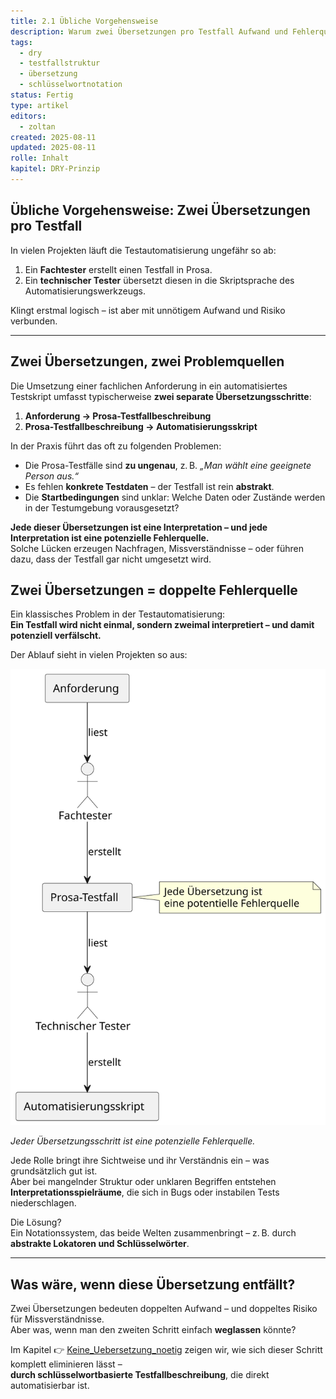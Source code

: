 ```yaml
---
title: 2.1 Übliche Vorgehensweise
description: Warum zwei Übersetzungen pro Testfall Aufwand und Fehlerquellen verursachen – und wie man das vermeiden kann.
tags:
  - dry
  - testfallstruktur
  - übersetzung
  - schlüsselwortnotation
status: Fertig
type: artikel
editors:
  - zoltan
created: 2025-08-11
updated: 2025-08-11
rolle: Inhalt
kapitel: DRY-Prinzip
---
```


## Übliche Vorgehensweise: Zwei Übersetzungen pro Testfall

In vielen Projekten läuft die Testautomatisierung ungefähr so ab:

1. Ein **Fachtester** erstellt einen Testfall in Prosa.
2. Ein **technischer Tester** übersetzt diesen in die Skriptsprache des Automatisierungswerkzeugs.

Klingt erstmal logisch – ist aber mit unnötigem Aufwand und Risiko verbunden.

---

## Zwei Übersetzungen, zwei Problemquellen

Die Umsetzung einer fachlichen Anforderung in ein automatisiertes Testskript umfasst typischerweise **zwei separate Übersetzungsschritte**:

1. **Anforderung → Prosa-Testfallbeschreibung**  
2. **Prosa-Testfallbeschreibung → Automatisierungsskript**

In der Praxis führt das oft zu folgenden Problemen:

- Die Prosa-Testfälle sind **zu ungenau**, z. B. _„Man wählt eine geeignete Person aus.“_
- Es fehlen **konkrete Testdaten** – der Testfall ist rein **abstrakt**.
- Die **Startbedingungen** sind unklar: Welche Daten oder Zustände werden in der Testumgebung vorausgesetzt?

**Jede dieser Übersetzungen ist eine Interpretation – und jede Interpretation ist eine potenzielle Fehlerquelle.**  
Solche Lücken erzeugen Nachfragen, Missverständnisse – oder führen dazu, dass der Testfall gar nicht umgesetzt wird.

## Zwei Übersetzungen = doppelte Fehlerquelle

Ein klassisches Problem in der Testautomatisierung:  
**Ein Testfall wird nicht einmal, sondern zweimal interpretiert – und damit potenziell verfälscht.**

Der Ablauf sieht in vielen Projekten so aus:

![Zwei-Phasen-Übersetzung bei herkömmlicher Testfallautomatisierung](../assets/diagrams/dry-prinzip/testfall-uebersetzungen.svg)

*Jeder Übersetzungsschritt ist eine potenzielle Fehlerquelle.*

Jede Rolle bringt ihre Sichtweise und ihr Verständnis ein – was grundsätzlich gut ist.  
Aber bei mangelnder Struktur oder unklaren Begriffen entstehen **Interpretationsspielräume**, die sich in Bugs oder instabilen Tests niederschlagen.

Die Lösung?  
Ein Notationssystem, das beide Welten zusammenbringt – z. B. durch **abstrakte Lokatoren und Schlüsselwörter**.


---

## Was wäre, wenn diese Übersetzung entfällt?

Zwei Übersetzungen bedeuten doppelten Aufwand – und doppeltes Risiko für Missverständnisse.  
Aber was, wenn man den zweiten Schritt einfach **weglassen** könnte?

Im Kapitel 👉 [Keine_Uebersetzung_noetig](Keine_Uebersetzung_noetig.md) zeigen wir, wie sich dieser Schritt komplett eliminieren lässt –  
**durch schlüsselwortbasierte Testfallbeschreibung**, die direkt automatisierbar ist.
